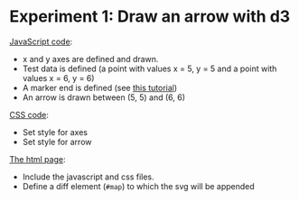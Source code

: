 # Experiment 1: Draw an arrow with d3

[JavaScript code](js/arrow.js):

- x and y axes are defined and drawn.
- Test data is defined (a point with values x = 5, y = 5 and a point with values x = 6, y = 6)
- A marker end is defined (see [this tutorial](http://www.svgbasics.com/markers.html))
- An arrow is drawn between (5, 5) and (6, 6)

[CSS code](css/arrow.css):

- Set style for axes
- Set style for arrow

[The html page](arrow.html):

- Include the javascript and css files.
- Define a diff element (`#map`) to which the svg will be appended
